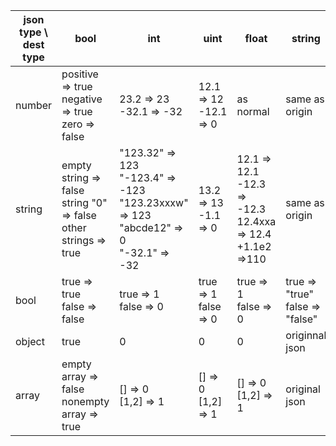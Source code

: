 | json type \ dest type | bool | int | uint | float |string|
| --- | --- | --- | --- |--|--|
| number | positive => true <br/> negative => true <br/> zero => false| 23.2 => 23 <br/> -32.1 => -32| 12.1 => 12 <br/> -12.1 => 0|as normal|same as origin|
| string | empty string => false <br/> string "0" => false <br/> other strings => true | "123.32" => 123 <br/> "-123.4" => -123 <br/> "123.23xxxw" => 123 <br/>  "abcde12" => 0 <br/> "-32.1" => -32| 13.2 => 13 <br/> -1.1 => 0 |12.1 => 12.1 <br/> -12.3 => -12.3<br/> 12.4xxa => 12.4 <br/> +1.1e2 =>110 |same as origin|
| bool | true => true <br/> false => false| true => 1 <br/> false => 0 | true => 1 <br/> false => 0 |true => 1 <br/>false => 0|true => "true" <br/> false => "false"|
| object | true | 0 | 0 |0|originnal json|
| array | empty array => false <br/> nonempty array => true| [] => 0 <br/> [1,2] => 1 | [] => 0 <br/> [1,2] => 1 |[] => 0<br/>[1,2] => 1|original json|